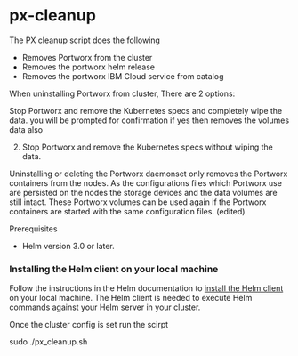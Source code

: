 # px-cleanup

The PX cleanup script does the following

- Removes Portworx from the cluster
- Removes the portworx helm release
- Removes the portworx IBM Cloud service from catalog


When uninstalling Portworx from cluster, There are  2  options:

Stop Portworx and remove the Kubernetes specs and completely wipe the data.
   you will be prompted for confirmation if yes then removes the volumes data also

2. Stop Portworx and remove the Kubernetes specs without wiping the data.

  Uninstalling or deleting the Portworx daemonset only removes the Portworx containers from the nodes. As the configurations files which Portworx use are persisted on the nodes the storage devices and the data volumes are still intact. These Portworx volumes can be used again if the Portworx containers are started with the same configuration files. (edited)


Prerequisites

*   Helm version 3.0 or later.


### Installing the Helm client on your local machine
Follow the instructions in the Helm documentation to [install the Helm client](https://docs.helm.sh/using_helm/#installing-helm) on your local machine. The Helm client is needed to execute Helm commands against your Helm server in your cluster.



Once the cluster config is set run the scirpt  


sudo ./px_cleanup.sh






